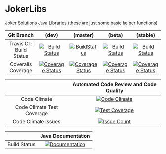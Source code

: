# JokerLibs
Joker Solutions Java Libraries (these are just some basic helper functions)

|        Git Branch        	|                                                                                  (dev)                                                                                 	|                                                                                   (master)                                                                                   	|                                                                                  (beta)                                                                                  	|                                                                                   (stable)                                                                                   	|
|:------------------------:	|:----------------------------------------------------------------------------------------------------------------------------------------------------------------------:	|:----------------------------------------------------------------------------------------------------------------------------------------------------------------------------:	|:------------------------------------------------------------------------------------------------------------------------------------------------------------------------:	|:----------------------------------------------------------------------------------------------------------------------------------------------------------------------------:	|
| Travis CI : Build Status 	|                    [![Build Status](https://travis-ci.org/JokerSolutions/JokerLibs.svg?branch=dev)](https://travis-ci.org/JokerSolutions/JokerLibs)                    	|                      [![BuildStatus](https://travis-ci.org/JokerSolutions/JokerLibs.svg?branch=master)](https://travis-ci.org/JokerSolutions/JokerLibs)                      	|                     [![Build Status](https://travis-ci.org/JokerSolutions/JokerLibs.svg?branch=beta)](https://travis-ci.org/JokerSolutions/JokerLibs)                    	|                      [![Build Status](https://travis-ci.org/JokerSolutions/JokerLibs.svg?branch=stable)](https://travis-ci.org/JokerSolutions/JokerLibs)                     	|
|    Coveralls Coverage    	| [![Coverage Status](https://coveralls.io/repos/github/JokerSolutions/JokerLibs/badge.svg?branch=dev)](https://coveralls.io/github/JokerSolutions/JokerLibs?branch=dev) 	| [![Coverage Status](https://coveralls.io/repos/github/JokerSolutions/JokerLibs/badge.svg?branch=master)](https://coveralls.io/github/JokerSolutions/JokerLibs?branch=master) 	| [![Coverage Status](https://coveralls.io/repos/github/JokerSolutions/JokerLibs/badge.svg?branch=beta)](https://coveralls.io/github/JokerSolutions/JokerLibs?branch=beta) 	| [![Coverage Status](https://coveralls.io/repos/github/JokerSolutions/JokerLibs/badge.svg?branch=stable)](https://coveralls.io/github/JokerSolutions/JokerLibs?branch=stable) 	|

|                            	|                                                               Automated Code Review and Code Quality                                                              	|
|:--------------------------:	|:-----------------------------------------------------------------------------------------------------------------------------------------------------------------:	|
|        Code Climate        	|         [![Code Climate](https://codeclimate.com/github/JokerSolutions/JokerLibs/badges/gpa.svg)](https://codeclimate.com/github/JokerSolutions/JokerLibs)        	|
| Code Climate Test Coverage 	| [![Test Coverage](https://codeclimate.com/github/JokerSolutions/JokerLibs/badges/coverage.svg)](https://codeclimate.com/github/JokerSolutions/JokerLibs/coverage) 	|
|     Code Climate Issues    	|     [![Issue Count](https://codeclimate.com/github/JokerSolutions/JokerLibs/badges/issue_count.svg)](https://codeclimate.com/github/JokerSolutions/JokerLibs)     	|

|                            	|                                                               Java Documentation                                                              	|
|:--------------------------:	|:-----------------------------------------------------------------------------------------------------------------------------------------------------------------:	|
|        Build Status          | [![Documentation](https://readthedocs.org/projects/jokerlibs/badge/?version=latest)](https://jokerlibs.rtfd.io) |